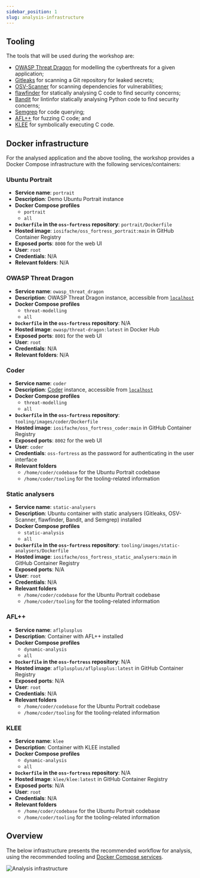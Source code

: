```yaml
---
sidebar_position: 1
slug: analysis-infrastructure
---
```


## Tooling

The tools that will be used during the workshop are:
- [OWASP Threat Dragon](/threat-modelling/owasp-threat-dragon) for modelling the cyberthreats for a given application;
- [Gitleaks](/secret-scanning/gitleaks) for scanning a Git repository for leaked secrets;
- [OSV-Scanner](/dependency-scanning/osv-scanner) for scanning dependencies for vulnerabilities;
- [flawfinder](/linting/flawfinder) for statically analysing C code to find security concerns;
- [Bandit](/linting/bandit) for lintinfor statically analysing Python code to find security concerns;
- [Semgrep](/code-query/semgrep) for code querying;
- [AFL++](/fuzzing/aflplusplus) for fuzzing C code; and
- [KLEE](/symbolic-execution) for symbolically executing C code.

## Docker infrastructure

For the analysed application and the above tooling, the workshop provides a Docker Compose infrastructure with the following services/containers:

### Ubuntu Portrait

- **Service name**: `portrait`
- **Description**: Demo Ubuntu Portrait instance
- **Docker Compose profiles**
    - `portrait`
    - `all`
- **`Dockerfile` in the `oss-fortress` repository**: `portrait/Dockerfile`
- **Hosted image**: `iosifache/oss_fortress_portrait:main` in GitHub Container Registry
- **Exposed ports**: `8000` for the web UI
- **User**: `root`
- **Credentials**: N/A
- **Relevant folders**: N/A

### OWASP Threat Dragon

- **Service name**: `owasp_threat_dragon`
- **Description**: OWASP Threat Dragon instance, accessible from [`localhost`](http://localhost:8081)
- **Docker Compose profiles**
    - `threat-modelling`
    - `all`
- **`Dockerfile` in the `oss-fortress` repository**: N/A
- **Hosted image**: `owasp/threat-dragon:latest` in Docker Hub
- **Exposed ports**: `8001` for the web UI
- **User**: `root`
- **Credentials**: N/A
- **Relevant folders**: N/A

### Coder

- **Service name**: `coder`
- **Description**: [Coder](https://coder.com) instance, accessible from [`localhost`](http://localhost:8082/?folder=/home/coder)
- **Docker Compose profiles**
    - `threat-modelling`
    - `all`
- **`Dockerfile` in the `oss-fortress` repository**: `tooling/images/coder/Dockerfile`
- **Hosted image**: `iosifache/oss_fortress_coder:main` in GitHub Container Registry
- **Exposed ports**: `8002` for the web UI
- **User**: `coder`
- **Credentials**: `oss-fortress` as the password for authenticating in the user interface
- **Relevant folders**
    - `/home/coder/codebase` for the Ubuntu Portrait codebase
    - `/home/coder/tooling` for the tooling-related information

### Static analysers

- **Service name**: `static-analysers`
- **Description**: Ubuntu container with static analysers (Gitleaks, OSV-Scanner, flawfinder, Bandit, and Semgrep) installed
- **Docker Compose profiles**
    - `static-analysis`
    - `all`
- **`Dockerfile` in the `oss-fortress` repository**: `tooling/images/static-analysers/Dockerfile`
- **Hosted image**: `iosifache/oss_fortress_static_analysers:main` in GitHub Container Registry
- **Exposed ports**: N/A
- **User**: `root`
- **Credentials**: N/A
- **Relevant folders**
    - `/home/coder/codebase` for the Ubuntu Portrait codebase
    - `/home/coder/tooling` for the tooling-related information

### AFL++

- **Service name**: `aflplusplus`
- **Description**: Container with AFL++ installed
- **Docker Compose profiles**
    - `dynamic-analysis`
    - `all`
- **`Dockerfile` in the `oss-fortress` repository**: N/A
- **Hosted image**: `aflplusplus/aflplusplus:latest` in GitHub Container Registry
- **Exposed ports**: N/A
- **User**: `root`
- **Credentials**: N/A
- **Relevant folders**
    - `/home/coder/codebase` for the Ubuntu Portrait codebase
    - `/home/coder/tooling` for the tooling-related information

### KLEE

- **Service name**: `klee`
- **Description**: Container with KLEE installed
- **Docker Compose profiles**
    - `dynamic-analysis`
    - `all`
- **`Dockerfile` in the `oss-fortress` repository**: N/A
- **Hosted image**: `klee/klee:latest` in GitHub Container Registry
- **Exposed ports**: N/A
- **User**: `root`
- **Credentials**: N/A
- **Relevant folders**
    - `/home/coder/codebase` for the Ubuntu Portrait codebase
    - `/home/coder/tooling` for the tooling-related information


## Overview

The below infrastructure presents the recommended workflow for analysis, using the recommended tooling and [Docker Compose services](#docker-infrastructure).

![Analysis infrastructure](/img/diagrams/analysis-infra.png)
